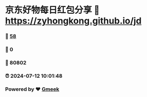 # 京东好物每日红包分享 :link: https://zyhongkong.github.io/jd 
### :page_facing_up: [58](https://zyhongkong.github.io/jd/tag.html) 
### :speech_balloon: 0 
### :hibiscus: 80802 
### :alarm_clock: 2024-07-12 10:01:48 
### Powered by :heart: [Gmeek](https://github.com/Meekdai/Gmeek)
